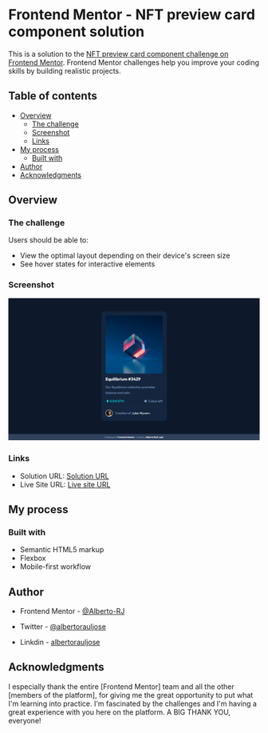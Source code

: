 # Frontend Mentor - NFT preview card component solution

This is a solution to the [NFT preview card component challenge on Frontend Mentor](https://www.frontendmentor.io/challenges/nft-preview-card-component-SbdUL_w0U). Frontend Mentor challenges help you improve your coding skills by building realistic projects.

## Table of contents

- [Overview](#overview)
  - [The challenge](#the-challenge)
  - [Screenshot](#screenshot)
  - [Links](#links)
- [My process](#my-process)
  - [Built with](#built-with)
- [Author](#author)
- [Acknowledgments](#acknowledgments)

## Overview

### The challenge

Users should be able to:

- View the optimal layout depending on their device's screen size
- See hover states for interactive elements

### Screenshot

![Desktop Screenshot](./screenshot/screenshot.png)

### Links

- Solution URL: [Solution URL](https://github.com/albertorauljose/desafios-do-frontendmentor/tree/main/nft-preview-card-component)
- Live Site URL: [Live site URL](https://albertorauljose.github.io/desafios-do-frontendmentor/nft-preview-card-component/index.html)

## My process

### Built with

- Semantic HTML5 markup
- Flexbox
- Mobile-first workflow

## Author

- Frontend Mentor - [@Alberto-RJ](https://www.frontendmentor.io/profile/Alberto-RJ)

- Twitter - [@albertorauljose](https://www.twitter.com/albertorauljose)

- Linkdin - [albertorauljose](https://www.linkdin.com/in/albertorauljose)

## Acknowledgments

 I especially thank the entire [Frontend Mentor] team and all the other [members of the platform], for giving me the great opportunity to put what I'm learning into practice. I'm fascinated by the challenges and I'm having a great experience with you here on the platform. A BIG THANK YOU, everyone!
